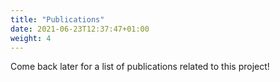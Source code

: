 ```yaml
---
title: "Publications"
date: 2021-06-23T12:37:47+01:00
weight: 4
---
```


Come back later for a list of publications related to this project!
